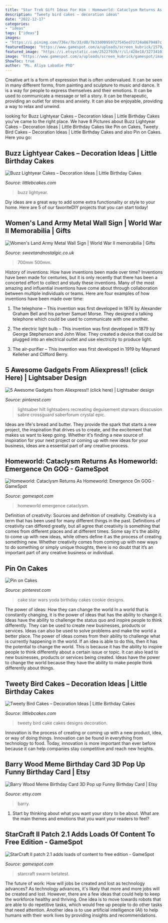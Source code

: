 ```yaml
---
title: "Star Trek Gift Ideas For Him : Homeworld: Cataclysm Returns As Homeworld: Emergence On Gog"
description: "Tweety bird cakes – decoration ideas"
date: "2022-12-17"
categories:
- "ideas"
tags: ["ideas"]
images:
- "https://i.pinimg.com/736x/7b/33/d0/7b33d00959727545ed72724a8679487c.jpg"
featuredImage: "https://www.gamespot.com/a/uploads/screen_kubrick/1579/15795667/3253477-homeworld-emergence.jpg"
featured_image: "https://i.etsystatic.com/25227939/r/il/428e18/3273410174/il_794xN.3273410174_nikq.jpg"
image: "https://www.gamespot.com/a/uploads/screen_kubrick/gamespot/images/2012/228/1992509-954721_20120816_032.jpg"
ShowToc: true
author: "Ms. Aliya Labadie PhD"
---
```



Creative art is a form of expression that is often undervalued. It can be seen in many different forms, from painting and sculpture to music and dance. It is a way for people to express themselves and their emotions. It can be used to communicate a message or tell a story. It can be therapeutic, providing an outlet for stress and anxiety. It can also be enjoyable, providing a way to relax and unwind.

	

		
looking for Buzz Lightyear Cakes – Decoration Ideas | Little Birthday Cakes you've came to the right place. We have 8 Pictures about Buzz Lightyear Cakes – Decoration Ideas | Little Birthday Cakes like Pin on Cakes, Tweety Bird Cakes – Decoration Ideas | Little Birthday Cakes and also Pin on Cakes. Here you go:
		
    
## Buzz Lightyear Cakes – Decoration Ideas | Little Birthday Cakes

<img loading=lazy src="https://www.littlebcakes.com/wp-content/uploads/2014/01/Buzz-Lightyear-Cakes-Ideas.jpg" onerror="this.onerror=null;this.src='https://tse4.mm.bing.net/th?id=OIP.dKlOfNK0ug_f_qqgHAwymgHaJ4&amp;pid=15.1';" alt="Buzz Lightyear Cakes – Decoration Ideas | Little Birthday Cakes">

_Source: littlebcakes.com_

>buzz lightyear. 

	

Diy ideas are a great way to add some extra functionality or style to your home. Here are 5 of our favoriteDIY projects that you can start today!

    
## Women&#039;s Land Army Metal Wall Sign | World War II Memorabilia | Gifts

<img loading=lazy src="https://33.cdn.ekm.net/ekmps/shops/sweet/images/women-s-land-army-metal-wall-sign-4-sizes--sign-size-jumbo-500mm-x-700mm-2591-p.jpg?v=822021-105147" onerror="this.onerror=null;this.src='https://tse1.mm.bing.net/th?id=OIP.oSDH7eoOyegV59xfQTKgxAHaJ4&amp;pid=15.1';" alt="Women&#039;s Land Army Metal Wall Sign | World War II memorabilia | Gifts">

_Source: sweetandnostalgic.co.uk_

>700mm 500mm. 

	

History of inventions: How have inventions been made over time?
Inventions have been made for centuries, but it is only recently that there has been a concerted effort to collect and study these inventions. Many of the most amazing and influential inventions have come about through collaboration between multiple individuals or teams. Here are four examples of how inventions have been made over time:

1) The telephone – This invention was first developed in 1876 by Alexander Graham Bell and his partner Samuel Morse. They designed a talking telephone which could be used to communicate with one another.

2) The electric light bulb – This invention was first developed in 1879 by George Stephenson and John Wise. They created a device that could be plugged into an electrical outlet and use electricity to produce light.

3) The air-purifier – This invention was first developed in 1919 by Maynard Kelleher and Clifford Berry.

    
## 5 Awesome Gadgets From Aliexpress!! (click Here) | Lightsaber Design

<img loading=lazy src="https://i.pinimg.com/736x/7b/33/d0/7b33d00959727545ed72724a8679487c.jpg" onerror="this.onerror=null;this.src='https://tse4.mm.bing.net/th?id=OIP.8D9qCCx0Wn_yk9R3U86HhwHaNK&amp;pid=15.1';" alt="5 Awesome Gadgets from Aliexpress!! (click here) | Lightsaber design">

_Source: pinterest.com_

>lightsaber hilt lightsabers recreating deguisement starwars disscusion sabre crossguard saberforum crystal epic. 

	

Ideas are life's bread and butter. They provide the spark that starts a new project, the inspiration that drives us to create, and the excitement that makes us want to keep going. Whether it's finding a new source of inspiration for your next project or coming up with new ideas for your business, ideas are a essential part of any creative process.

    
## Homeworld: Cataclysm Returns As Homeworld: Emergence On GOG - GameSpot

<img loading=lazy src="https://www.gamespot.com/a/uploads/screen_kubrick/1579/15795667/3253477-homeworld-emergence.jpg" onerror="this.onerror=null;this.src='https://tse3.mm.bing.net/th?id=OIP.oejHfHlXh8bvQWx27iX9IQHaEK&amp;pid=15.1';" alt="Homeworld: Cataclysm Returns As Homeworld: Emergence On GOG - GameSpot">

_Source: gamespot.com_

>homeworld emergence cataclysm. 

	

Definition of creativity: Sources and definition of creativity.
Creativity is a term that has been used for many different things in the past. Definitions of creativity can differed greatly, but all agree that creativity is something that comes from different places and at different times. Some say it's the ability to come up with new ideas, while others define it as the process of creating something new. Whether creativity comes from coming up with new ways to do something or simply unique thoughts, there is no doubt that it’s an important part of any creative business or individual.

    
## Pin On Cakes

<img loading=lazy src="https://i.pinimg.com/736x/ab/bd/4f/abbd4fc5d188e61be7a5dfa960da4778--yoda-cake-star-wars-party.jpg" onerror="this.onerror=null;this.src='https://tse2.mm.bing.net/th?id=OIP.F7eBRh-UQirw0YlJpxdKXwHaJ4&amp;pid=15.1';" alt="Pin on Cakes">

_Source: pinterest.com_

>cake star wars yoda birthday cakes cookie designs. 

	

The power of ideas: How they can change the world
In a world that is constantly changing, it is the power of ideas that has the ability to change it. Ideas have the ability to challenge the status quo and inspire people to think differently. They can be used to create new businesses, products or services. Ideas can also be used to solve problems and make the world a better place.
The power of ideas comes from their ability to challenge what is currently happening in the world. If an idea is able to do this, then it has the potential to change the world. This is because it has the ability to inspire people to think differently about a certain issue or topic. It can also lead to new businesses, products or services being created. Ideas have the power to change the world because they have the ability to make people think differently about things.

    
## Tweety Bird Cakes – Decoration Ideas | Little Birthday Cakes

<img loading=lazy src="https://www.littlebcakes.com/wp-content/uploads/2014/05/Tweety-Bird-Cake-Designs.jpg" onerror="this.onerror=null;this.src='https://tse2.mm.bing.net/th?id=OIP.kKGV5XfAPHGoPyJHG6F-mQHaJ3&amp;pid=15.1';" alt="Tweety Bird Cakes – Decoration Ideas | Little Birthday Cakes">

_Source: littlebcakes.com_

>tweety bird cake cakes designs decoration. 

	

Innovation is the process of creating or coming up with a new product, idea, or way of doing things. Innovation can be found in everything from technology to food. Today, innovation is more important than ever before because it can help companies stay competitive and reach new heights.

    
## Barry Wood Meme Birthday Card 3D Pop Up Funny Birthday Card | Etsy

<img loading=lazy src="https://i.etsystatic.com/25227939/r/il/428e18/3273410174/il_794xN.3273410174_nikq.jpg" onerror="this.onerror=null;this.src='https://tse4.mm.bing.net/th?id=OIP._7Ud24cUViqngZSYuxTxvwHaHa&amp;pid=15.1';" alt="Barry Wood Meme Birthday Card 3D Pop up Funny Birthday Card | Etsy">

_Source: etsy.com_

>barry. 

	

1. Start by thinking about what you want your story to be about. What are the main themes and emotions that you want your readers to feel?

    
## StarCraft II Patch 2.1 Adds Loads Of Content To Free Edition - GameSpot

<img loading=lazy src="https://www.gamespot.com/a/uploads/screen_kubrick/gamespot/images/2012/228/1992509-954721_20120816_032.jpg" onerror="this.onerror=null;this.src='https://tse4.mm.bing.net/th?id=OIP.z2RR5kPoZ1_s0qkcpZ2o_gHaEK&amp;pid=15.1';" alt="StarCraft II patch 2.1 adds loads of content to free edition - GameSpot">

_Source: gamespot.com_

>starcraft swarm betatest. 

	

The future of work: How will jobs be created and lost as technology advances?
As technology advances, it's likely that more and more jobs will be created and lost. However, there are a few ideas that could help to keep the workforce healthy and thriving. One idea is to move towards robots that are able to do repetitive tasks, which would free up people to do other tasks that need attention. Another idea is to use artificial intelligence (AI) to help humans with their work lives by providing insights and recommendations.

